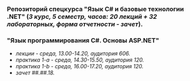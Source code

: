 ### Репозиторий спецкурса "Язык C# и базовые технологии .NET" (*3 курс, 5 семестр, часов: 20 лекций + 32 лабораторных, форма отчетности - зачет*).

### "Язык программирования C#. Основы ASP.NET"

  - *лекции - среда, 13.00-14.20, аудитория 606.*
  - *практика 1-а - среда, 14.30-15.50, аудитория 120.*
  - *практика 1-b - среда, 16.00-17.20, аудитория 120.*
  - *зачет ##.##.18.*
